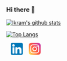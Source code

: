 ### Hi there 👋

[![Ikram's github stats](https://github-readme-stats.vercel.app/api?username=stygianlgdonic&show_icons=true&count_private=true)](https://github.com/anuraghazra/github-readme-stats)

[![Top Langs](https://github-readme-stats.vercel.app/api/top-langs/?username=stygianlgdonic&layout=compact)](https://github.com/anuraghazra/github-readme-stats)

&nbsp;&nbsp; [![LinkedIn](https://raw.githubusercontent.com/stygianlgdonic/stygianlgdonic/master/linkedin-icon.png)](https://www.linkedin.com/in/stygianlgdonic/) &nbsp;&nbsp; [![Instagram](https://raw.githubusercontent.com/stygianlgdonic/stygianlgdonic/master/instagram-icon.png)](https://www.instagram.com/stygianlgdonic/)
